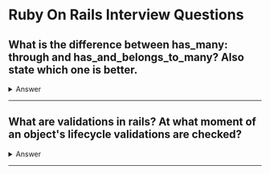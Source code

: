 # Ruby On Rails Interview Questions

## What is the difference between has_many: through and has_and_belongs_to_many? Also state which one is better.
<details>
    <summary>Answer</summary>

    <https://guides.rubyonrails.org/association_basics.html#choosing-between-has-many-through-and-has-and-belongs-to-many>
</details>
  
* * * * *

## What are validations in rails? At what moment of an object's lifecycle validations are checked?

<details>
    <summary>Answer</summary>

    Validations are used to ensure that only valid data is saved into your database. For example, it may be important to your application to ensure that every user provides a valid email address and mailing address.

    Creating and saving a new record will send an SQL INSERT operation to the database. Updating an existing record will send an SQL UPDATE operation instead. Validations are typically run before these commands are sent to the database.

    The following methods trigger validations, and will save the object to the database only if the object is valid: 

    -   create

    -   create!

    -   save

    -   save!

    -   update

    -   update_attributes

    -   update_attributes!
    
</details>


* * * * *

